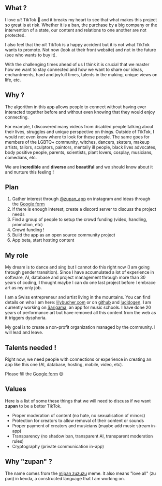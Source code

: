 ## What ?

I love *alt* TikTok 💖 and it breaks my heart to see that what makes this project so great is at risk. Whether it is a
ban, the purchase by a big company or the intervention of a state, our content and relations to one another are
not protected.

I also feel that the *alt* TikTok is a happy accident but it is not what TikTok wants to promote. Not now (look at their
front website) and not in the future (see who wants to buy it).

With the challenging times ahead of us I think it is crucial that we master how we want to stay
connected and how we want to share our ideas, enchantments, hard and joyfull times, talents in the making,
unique views on life, etc.

## Why ?

The algorithm in this app allows people to connect without having ever interacted together before and without
even knowing that they would enjoy connecting.

For example, I discovered many videos from disabled people talking about their lives, struggles and unique
perspective on things. Outside of TikTok, I would not even know where to look for these people. The same goes
for members of the LGBTQ+ community, witches, dancers, skaters, makeup artists, tailors,
sculptors, paintors, mentally ill people, black lives advocates, body positive people, parents, scientists,
plant lovers, cosplay, musicians, comedians, etc.

We are **incredible** and **diverse** and **beautiful** and we should know about it and nurture this feeling !

## Plan

1. Gather interest through [@zupan_app](https://www.instagram.com/zupan_app/) on instagram and ideas through the [Google form](https://tinyurl.com/zupan-form)
2. If there is enough interest, create a discord server to discuss the project needs
3. Find a group of people to setup the crowd funding (video, handling, promotion, etc)
4. Crowd funding !
5. Build the app as an open source community project
5. App beta, start hosting content

## My role

My dream is to dance and sing but I cannot do this right now (I am going through gender transition). Since I have
accumulated a lot of experience in software, AI, database and project management through more than 30 years of coding, I thought
maybe I can do one last project before I embrace art as my only job.

I am a Swiss entrepreneur and artist living in the mountains. You can find details on who I am here: [lilybucher.com](https://www.lilybucher.com/)
or on [github](https://github.com/gaspard) and [lucidogen](https://github.com/lucidogen). I am currently working on [Sarigama](https://www.sarigama-music.com/),
an app for music schools. I have done 20 years of performance art but have removed all this content from the web as it triggers dysphoria.

My goal is to create a non-profit organization managed by the community. I will lead and leave.

## Talents needed !

Right now, we need people with connections or experience in creating an app like this one (AI, database, hosting, mobile, video, etc).

Please fill the [Google form](https://tinyurl.com/zupan-form) 😊

## Values

Here is a list of some these things that we will need to discuss if we want **zupan** to be a better TikTok.

* Proper moderation of content (no hate, no sexualisation of minors)
* Protection for creators to allow removal of their content or sounds
* Proper payment of creators and musicians (maybe add music stream in-app)
* Transparency (no shadow ban, transparent AI, transparent moderation rules)
* Cryptography (private communication in-app)

## Why "zupan" ?

The name comes from the [mipan zuzuzu](https://www.tiktok.com/foryou?lang=en#/@awa_de_horchata_uwu/video/6849216781303827717) meme. It
also means "love all" (zu pan) in keoda, a constructed language that I am working on.


